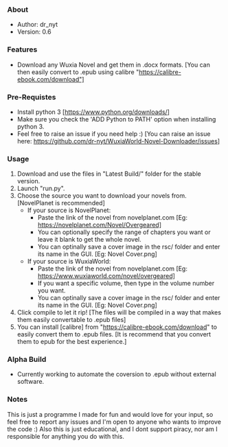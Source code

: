 ### About
 *	Author: dr_nyt
 *	Version: 0.6

### Features
- Download any Wuxia Novel and get them in .docx formats. [You can then easily convert to .epub using calibre "https://calibre-ebook.com/download"]

### Pre-Requistes
- Install python 3 [https://www.python.org/downloads/]
- Make sure you check the 'ADD Python to PATH' option when installing python 3.
- Feel free to raise an issue if you need help :) [You can raise an issue here: https://github.com/dr-nyt/WuxiaWorld-Novel-Downloader/issues]

### Usage
1. Download and use the files in "Latest Build/" folder for the stable version.
2. Launch "run.py".
3. Choose the source you want to download your novels from. [NovelPlanet is recommended]
   - If your source is NovelPlanet:
      - Paste the link of the novel from novelplanet.com [Eg: https://novelplanet.com/Novel/Overgeared]
      - You can optionally specify the range of chapters you want or leave it blank to get the whole novel.
      - You can optinally save a cover image in the rsc/ folder and enter its name in the GUI. [Eg: Novel Cover.png]
   - If your source is WuxiaWorld:
      - Paste the link of the novel from novelplanet.com [Eg: https://www.wuxiaworld.com/novel/overgeared]
      - If you want a specific volume, then type in the volume number you want.
      - You can optinally save a cover image in the rsc/ folder and enter its name in the GUI. [Eg: Novel Cover.png]
4. Click compile to let it rip! [The files will be compiled in a way that makes them easily convertable to .epub files]
5. You can install [calibre] from "https://calibre-ebook.com/download" to easily convert them to .epub files. [It is recommend that you convert them to epub for the best experience.]

### Alpha Build
- Currently working to automate the coversion to .epub without external software.

### Notes
This is just a programme I made for fun and would love for your input,
so feel free to report any issues and I'm open to anyone who wants to improve the code :)
Also this is just educational, and I dont support piracy, nor am I responsible for anything you do with this.

